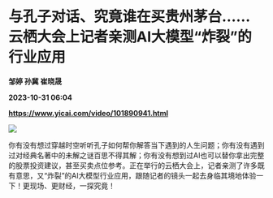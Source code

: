 # 与孔子对话、究竟谁在买贵州茅台……云栖大会上记者亲测AI大模型“炸裂”的行业应用
**邹婷 孙冀 崔晓晟**

**2023-10-31 06:04**

**https://www.yicai.com/video/101890941.html**

![](http://imgcdn.yicai.com/vms-new/2023/10/acf4435e-4019-4846-877c-2be2db3aabdc.png) 

你有没有想过穿越时空听听孔子如何帮你解答当下遇到的人生问题；你有没有遇到过对经典名著中的未解之谜百思不得其解；你有没有想到过AI也可以替你拿出完整的股票投资建议，甚至买卖点位参考。正在举行的云栖大会上，记者亲测了许多既有意思，又“炸裂”的AI大模型行业应用，跟随记者的镜头一起去身临其境地体验一下！更现场、更财经，一探究竟！